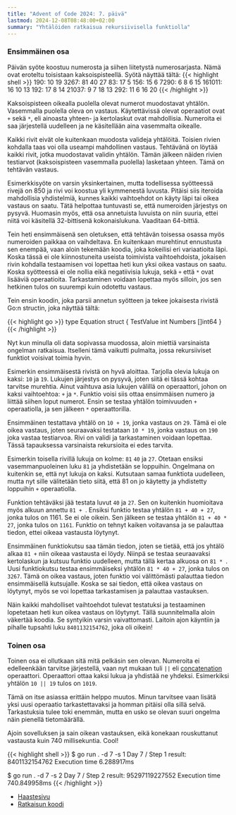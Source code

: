 ```yaml
---
title: "Advent of Code 2024: 7. päivä"
lastmod: 2024-12-08T08:48:00+02:00
summary: "Yhtälöiden ratkaisua rekursiivisella funktiolla"
---
```

### Ensimmäinen osa
Päivän syöte koostuu numerosta ja siihen liitetystä numerosarjasta. Nämä ovat eroteltu toisistaan kaksoispisteellä. Syötä näyttää tältä:
{{< highlight shell >}}
190: 10 19
3267: 81 40 27
83: 17 5
156: 15 6
7290: 6 8 6 15
161011: 16 10 13
192: 17 8 14
21037: 9 7 18 13
292: 11 6 16 20
{{< /highlight >}}

Kaksoispisteen oikealla puolella olevat numerot muodostavat yhtälön. Vasemmalla puolella oleva on vastaus. Käytettävissä olevat operaatiot ovat `+` sekä `*`, eli ainoasta yhteen- ja kertolaskut ovat mahdollisia. Numeroita ei saa järjestellä uudelleen ja ne käsitellään aina vasemmalta oikealle.

Kaikki rivit eivät ole kuitenkaan muodosta valideja yhtälöitä. Toisien rivien kohdalla taas voi olla useampi mahdollinen vastaus. Tehtävänä on löytää kaikki rivit, jotka muodostavat validin yhtälön. Tämän jälkeen näiden rivien testiarvot (kaksoispisteen vasemmalla puolella) lasketaan yhteen. Tämä on tehtävän vastaus.

Esimerkkisyöte on varsin yksinkertainen, mutta todellisessa syötteessä rivejä on 850 ja rivi voi koostua yli kymmenestä luvusta. Pitäisi siis iteroida mahdollisia yhdistelmiä, kunnes kaikki vaihtoehdot on käyty läpi tai oikea vastaus on saatu. Tätä helpottaa tuntuvasti se, että numeroiden järjestys on pysyvä. Huomasin myös, että osa annetuista luvuista on niin suuria, ettei niitä voi käsitellä 32-bittisenä kokonaislukuna. Vaaditaan 64-bittiä.

Tein heti ensimmäisenä sen oletuksen, että tehtävän toisessa osassa myös numeroiden paikkaa on vaihdeltava. En kuitenkaan murehtinut ennustusta sen enempää, vaan aloin tekemään koodia, joka kokeilisi eri variaatioita läpi. Koska tässä ei ole kiinnostuneita useista toimivista vaihtoehdoista, jokaisen rivin kohdalla testaamisen voi lopettaa heti kun yksi oikea vastaus on saatu. Koska syötteessä ei ole nollia eikä negatiivisia lukuja, sekä `+` että `*` ovat lisääviä operaatioita. Tarkastaminen voidaan lopettaa myös silloin, jos sen hetkinen tulos on suurempi kuin odotettu vastaus.

Tein ensin koodin, joka parsii annetun syötteen ja tekee jokaisesta rivistä Go:n structin, joka näyttää tältä:

{{< highlight go >}}
type Equation struct {
	TestValue int
	Numbers   []int64
}
{{< /highlight >}}

Nyt kun minulla oli data sopivassa muodossa, aloin miettiä varsinaista ongelman ratkaisua. Itselleni tämä vaikutti pulmalta, jossa rekursiiviset funktiot voisivat toimia hyvin.

Esimerkin ensimmäisestä rivistä on hyvä aloittaa. Tarjolla olevia lukuja on kaksi: `10` ja `19`. Lukujen järjestys on pysyvä, joten siitä ei tässä kohtaa tarvitse murehtia. Ainut vaihtuva asia lukujen välillä on operaattori, johon on kaksi vaihtoehtoa: `+` ja `*`. Funktio voisi siis ottaa ensimmäisen numero ja liittää siihen loput numerot. Ensin se testaa yhtälön toimivuuden `+` operaatiolla, ja sen jälkeen `*` operaattorilla.

Ensimmäinen testattava yhtälö on `10 + 19`, jonka vastaus on `29`. Tämä ei ole oikea vastaus, joten seuraavaksi testataan `10 * 19`, jonka vastaus on `190` joka vastaa testiarvoa. Rivi on validi ja tarkastaminen voidaan lopettaa. Tässä tapauksessa varsinaista rekursioita ei edes tarvita.

Esimerkin toisella rivillä lukuja on kolme: `81` `40` ja `27`. Otetaan ensiksi vasemmanpuoleinen luku `81` ja yhdistetään se loppuihin. Ongelmana on kuitenkin se, että nyt lukuja on kaksi. Kutsutaan samaa funktiota uudelleen, mutta nyt sille välitetään tieto siitä, että 81 on jo käytetty ja yhdistetty loppuihin `+` operaatiolla.

Funktion tehtäväksi jää testata luvut `40` ja `27`. Sen on kuitenkin huomioitava myös alkuun annettu `81 + `. Ensiksi funktio testaa yhtälön `81 + 40 + 27`, jonka tulos on 1161. Se ei ole oikein. Sen jälkeen se testaa yhtälön `81 + 40 * 27`, jonka tulos on `1161`. Funktio on tehnyt kaiken voitavansa ja se palauttaa tiedon, ettei oikeaa vastausta löytynyt.

Ensimmäinen funktiokutsu saa tämän tiedon, joten se tietää, että jos yhtälö alkaa `81 +` niin oikeaa vastausta ei löydy. Niinpä se testaa seuraavaksi kertolaskun ja kutsuu funktio uudelleen, mutta tällä kertaa alkuosa on `81 * `. Uusi funktiokutsu testaa ensimmäiseksi yhtälön `81 * 40 + 27`, jonka tulos on `3267`. Tämä on oikea vastaus, joten funktio voi välittömästi palauttaa tiedon ensimmäisellä kutsujalle. Koska se sai tiedon, että oikea vastaus on löytynyt, myös se voi lopettaa tarkastamisen ja palauttaa vastauksen.

Näin kaikki mahdolliset vaihtoehdot tulevat testatuksi ja testaaminen lopetetaan heti kun oikea vastaus on löytynyt. Tällä suunnitelmalla aloin väkertää koodia. Se syntyikin varsin vaivattomasti. Laitoin ajon käyntiin ja pihalle tupsahti luku `8401132154762`, joka oli oikein!

### Toinen osa

Toinen osa ei ollutkaan sitä mitä pelkäsin sen olevan. Numeroita ei edelleenkään tarvitse järjestellä, vaan nyt mukaan tuli `||` eli [concatenation](https://en.wikipedia.org/wiki/Concatenation) operaattori. Operaattori ottaa kaksi lukua ja yhdistää ne yhdeksi. Esimerkiksi yhtälön `10 || 19` tulos on `1019`.

Tämä on itse asiassa erittäin helppo muutos. Minun tarvitsee vaan lisätä yksi uusi operaatio tarkastettavaksi ja homman pitäisi olla sillä selvä. Tarkastuksia tulee toki enemmän, mutta en usko se olevan suuri ongelma näin pienellä tietomäärällä.

Ajoin sovelluksen ja sain oikean vastauksen, eikä konekaan rouskuttanut vastausta kuin 740 millisekuntia. Cool!


{{< highlight shell >}}
$ go run . -d 7 -s 1
Day 7 / Step 1 result: 8401132154762
Execution time 6.288917ms

$ go run . -d 7 -s 2
Day 7 / Step 2 result: 95297119227552
Execution time 740.849958ms
{{< /highlight >}}

- [Haastesivu](https://adventofcode.com/2024/day/7)
- [Ratkaisun koodi](https://github.com/saaste/advent-of-code-2024/blob/main/pkg/puzzle/7.go)